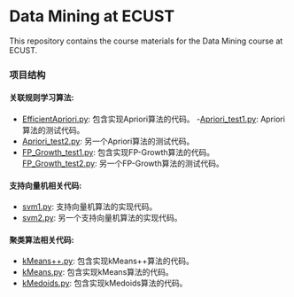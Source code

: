 # Data Mining at ECUST

This repository contains the course materials for the Data Mining course at ECUST.

### 项目结构
#### 关联规则学习算法:
- [EfficientApriori.py](https://github.com/Palpitate-xus/Data_Mining_ECUST/blob/main/data_mining_ex1/EfficientApriori.py): 包含实现Apriori算法的代码。
-[Apriori_test1.py](https://github.com/Palpitate-xus/Data_Mining_ECUST/blob/main/data_mining_ex1/Apriori_test1.py): Apriori算法的测试代码。
- [Apriori_test2.py](https://github.com/Palpitate-xus/Data_Mining_ECUST/blob/main/data_mining_ex1/Apriori_test2.py): 另一个Apriori算法的测试代码。
- [FP_Growth_test1.py](https://github.com/Palpitate-xus/Data_Mining_ECUST/blob/main/data_mining_ex1/FP_Growth_test1.py): 包含实现FP-Growth算法的代码。
[FP_Growth_test2.py](https://github.com/Palpitate-xus/Data_Mining_ECUST/blob/main/data_mining_ex1/FP_Growth_test2.py): 另一个FP-Growth算法的测试代码。

#### 支持向量机相关代码:
- [svm1.py](https://github.com/Palpitate-xus/Data_Mining_ECUST/blob/main/data_mining_ex2/svm1.py): 支持向量机算法的实现代码。
- [svm2.py](https://github.com/Palpitate-xus/Data_Mining_ECUST/blob/main/data_mining_ex2/svm2.py): 另一个支持向量机算法的实现代码。

#### 聚类算法相关代码:
- [kMeans++.py](https://github.com/Palpitate-xus/Data_Mining_ECUST/blob/main/data_mining_ex3/kMeans++.py): 包含实现kMeans++算法的代码。
- [kMeans.py](https://github.com/Palpitate-xus/Data_Mining_ECUST/blob/main/data_mining_ex3/kMeans.py): 包含实现kMeans算法的代码。
- [kMedoids.py](https://github.com/Palpitate-xus/Data_Mining_ECUST/blob/main/data_mining_ex3/kMedoids.py): 包含实现kMedoids算法的代码。
